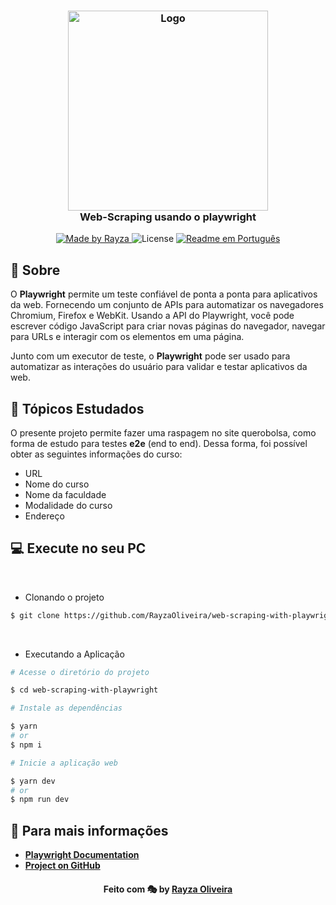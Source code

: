 
<h3 align="center">
    <img alt="Logo" title="#logo" width="320px" src="https://firebasestorage.googleapis.com/v0/b/resume-7d906.appspot.com/o/play-removebg-preview.png?alt=media&token=3389bfa0-1026-4411-afc1-8573aa06af67"/>
    <br />
    <b>Web-Scraping usando o playwright </b>
    <br />
</h3>
<p align="center">
  <a href="https://www.linkedin.com/in/rayza-oliveira-costa-482658129/">
    <img alt="Made by Rayza" src="https://img.shields.io/badge/made%20by-Rayza%20Oliveira-red">
  </a>
  <img alt="License" src="https://img.shields.io/badge/licence-MIT-red">
  <a href="https://github.com/RayzaOliveira/web-scraping-with-playwright">
    <img alt="Readme em Português" src="https://img.shields.io/badge/Readme-English-blue">
  </a>
</p>

## :bookmark: Sobre

O <strong>Playwright</strong> permite um teste confiável de ponta a ponta para aplicativos da web. Fornecendo um conjunto de APIs para automatizar os navegadores Chromium, Firefox e WebKit. Usando a API do Playwright, você pode escrever código JavaScript para criar novas páginas do navegador, navegar para URLs e interagir com os elementos em uma página.

Junto com um executor de teste, o <strong>Playwright</strong> pode ser usado para automatizar as interações do usuário para validar e testar aplicativos da web. 

## 📌 Tópicos Estudados

O presente projeto permite fazer uma raspagem no site querobolsa, como forma de estudo para testes <strong>e2e</strong> (end to end). 
Dessa forma, foi possível obter as seguintes informações do curso: 

- URL
- Nome do curso
- Nome da faculdade 
- Modalidade do curso
- Endereço

## :computer: Execute no seu PC 
<br/>

-  Clonando o projeto

```sh
$ git clone https://github.com/RayzaOliveira/web-scraping-with-playwright
```
<br />

-  Executando a Aplicação

```sh
# Acesse o diretório do projeto

$ cd web-scraping-with-playwright

# Instale as dependências

$ yarn
# or
$ npm i

# Inicie a aplicação web

$ yarn dev
# or
$ npm run dev
```

## :rocket: Para mais informações


- **[Playwright Documentation](https://playwright.dev/docs/intro)**
- **[Project on GitHub](https://github.com/microsoft/playwright)**


<h4 align="center">
    Feito com 🎭 by <a href="https://linktr.ee/oliveirarayza" target="_blank">Rayza Oliveira</a>
</h4>
<!-- 